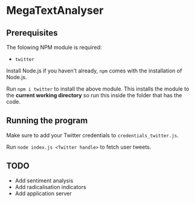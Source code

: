 # MegaTextAnalyser

## Prerequisites

The folowing NPM module is required:

- `twitter`

Install Node.js if you haven't already, `npm` comes with the installation of Node.js.

Run `npm i twitter` to install the above module. This installs the module to the **current working directory** so run this inside the folder that has the code.

## Running the program

Make sure to add your Twitter credentials to `credentials_twitter.js`.

Run `node index.js <Twitter handle>` to fetch user tweets.

## TODO

- Add sentiment analysis
- Add radicalisation indicators
- Add application server
